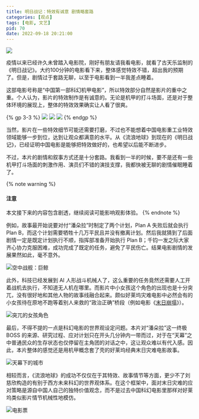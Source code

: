 ```yaml
---
title: 明日战记：特效有诚意 剧情略套路
categories: [观点]
tags: [电影, 文艺]
pid: 70
date: 2022-09-18 20:21:00
---
```


![](https://cdn.pinlyu.com/posts/2022/70-title.webp)

疫情以来已经许久未曾踏入电影院，刚好有朋友请我看电影，就看了古天乐监制的《明日战记》。大约100分钟的电影看下来，整体感觉特效不错，超出我的预期了。但是，剧情过于套路无聊，以至于电影看到一半我差点睡着。
<!-- more -->

这部电影号称是“中国第一部科幻机甲电影”，所以特效部分自然是影片的重中之重。个人认为，影片的特效制作是有诚意的。无论是机甲的打斗场面，还是对于整体环境的展现上，整体的特效效果确实让人看了很爽。

{% gp 3-3 %}
![](https://cdn.pinlyu.com/posts/2022/70-mecha1.webp)
![](https://cdn.pinlyu.com/posts/2022/70-mecha2.webp)
![](https://cdn.pinlyu.com/posts/2022/70-mecha3.webp)
{% endgp %}

当然，影片在一些特效细节可能还需要打磨，不过也不能想着中国电影重工业特效领域能够一步到位，达到让观众都满意的水平。从《流浪地球》到现在的《明日战记》，已经证明中国电影是能够把特效做好的，也希望以后能不断进步。

不过，本片的剧情和叙事方式还是十分套路。我看到一半的时候，要不是还有一些机甲打斗场面的刺激作用、演员们不错的演技支撑，我都快被无聊的剧情催眠睡着了。

{% note warning %}
#### 注意
本文接下来的内容包含剧透，继续阅读可能影响观影体验。
{% endnote %}

例如，故事最开始说要对付“潘朵拉”时制定了两个计划，Plan A 失败后就会执行 Plan B，而这个计划需要牺牲十几万平民且并没有撤离计划。然后我就猜到了后面剧情一定是既定计划执行不顺，指挥部准备开始执行 Plan B；千钧一发之际大家齐心协力克服困难，成功完成了既定的任务，避免了平民伤亡。结果电影剧情的发展果然如此，毫不意外。

![空中战舰：巨鲸](https://cdn.pinlyu.com/posts/2022/70-helicopter.webp#650x)

此外，科技已经发展到 AI 人形战斗机械人了，这么重要的任务竟然还需要人工开着战机去执行，不知道无人机在哪里。而影片中小女孩这个角色的出现也是十分突兀，没有很好地和其他人物的故事线融合起来。颇似好莱坞灾难电影中必然会有的小女孩待在原地不跑等着别人来救的“政治正确”桥段（例如电影《[末日崩塌](https://www.bilibili.com/video/BV1S441147i6)》）。

![突兀的女孩角色](https://cdn.pinlyu.com/posts/2022/70-girl.webp#500x)

最后，不得不提的一点是科幻电影的世界观设定问题。本片对“潘朵拉”这一终极 BOSS 的来源、研究过程、应对计划只在开头几分钟内一带而过，对于在“天幕”之中普通民众的生存状态也仅停留在主角团的对话之中，这让观众难以有代入感。因此，本片整体的感觉还是用机甲概念套了壳的好莱坞经典末日灾难电影故事。

![天幕下的城市](https://cdn.pinlyu.com/posts/2022/70-city.webp#650x)

相较而言，《流浪地球》的成功不仅仅在于其特效、故事情节等方面，更少不了刘慈欣构造的有别于西方未来科幻的世界观体系。在这个框架中，面对末日灾难的应对策略是源自中国人自己的独特价值观念，而不是过去中国科幻电影里那样对好莱坞类似影片情节机械性地模仿。

![电影票](https://cdn.pinlyu.com/posts/2022/70-ticket.webp#200x)